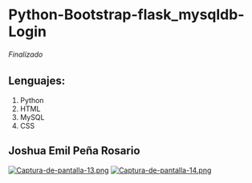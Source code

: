 # Python-Bootstrap-flask_mysqldb-Login
###### Finalizado
## Lenguajes:
  1. Python
  2. HTML
  3. MySQL
  4. CSS

## Joshua Emil Peña Rosario

[![Captura-de-pantalla-13.png](https://i.postimg.cc/P5M2f8Xc/Captura-de-pantalla-13.png)](https://postimg.cc/21V42yBF)
[![Captura-de-pantalla-14.png](https://i.postimg.cc/sD1JCD1P/Captura-de-pantalla-14.png)](https://postimg.cc/ZCtNrm80)
